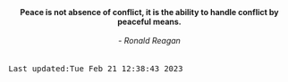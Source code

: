 
<div align="center"><b><span>Peace is not absence of conflict, it is the ability to handle conflict by peaceful means.</span></b><br><br><i> - Ronald Reagan</i></div>
<br><br><kbd>Last updated:Tue Feb 21 12:38:43 2023</kbd>